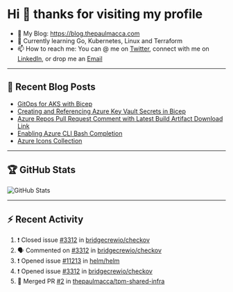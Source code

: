 # Hi 👋 thanks for visiting my profile

- 💬 My Blog: <https://blog.thepaulmacca.com>
- 🌱 Currently learning Go, Kubernetes, Linux and Terraform
- 📫 How to reach me: You can @ me on [Twitter](https://twitter.com/thepaulmacca), connect with me on [LinkedIn](https://www.linkedin.com/in/thepaulmacca/), or drop me an [Email](mailto:pm@thepaulmacca.com)

---

## :blue_book: Recent Blog Posts
<!-- BLOG-POST-LIST:START -->
- [GitOps for AKS with Bicep](https://blog.thepaulmacca.com/gitops-for-aks-with-bicep/)
- [Creating and Referencing Azure Key Vault Secrets in Bicep](https://blog.thepaulmacca.com/creating-and-referencing-azure-key-vault-secrets-in-bicep/)
- [Azure Repos Pull Request Comment with Latest Build Artifact Download Link](https://blog.thepaulmacca.com/azure-repos-pull-request-comment-with-latest-build-artifact-download-link/)
- [Enabling Azure CLI Bash Completion](https://blog.thepaulmacca.com/enabling-azure-cli-bash-completion/)
- [Azure Icons Collection](https://blog.thepaulmacca.com/azure-icons-collection/)
<!-- BLOG-POST-LIST:END -->

---

## :trophy: GitHub Stats

![GitHub Stats](https://github-readme-stats.vercel.app/api?username=thepaulmacca&count_private=true&show_icons=true&theme=dark)

---

## :zap: Recent Activity

<!--START_SECTION:activity-->
1. ❗️ Closed issue [#3312](https://github.com/bridgecrewio/checkov/issues/3312) in [bridgecrewio/checkov](https://github.com/bridgecrewio/checkov)
2. 🗣 Commented on [#3312](https://github.com/bridgecrewio/checkov/issues/3312) in [bridgecrewio/checkov](https://github.com/bridgecrewio/checkov)
3. ❗️ Opened issue [#11213](https://github.com/helm/helm/issues/11213) in [helm/helm](https://github.com/helm/helm)
4. ❗️ Opened issue [#3312](https://github.com/bridgecrewio/checkov/issues/3312) in [bridgecrewio/checkov](https://github.com/bridgecrewio/checkov)
5. 🎉 Merged PR [#2](https://github.com/thepaulmacca/tpm-shared-infra/pull/2) in [thepaulmacca/tpm-shared-infra](https://github.com/thepaulmacca/tpm-shared-infra)
<!--END_SECTION:activity-->
